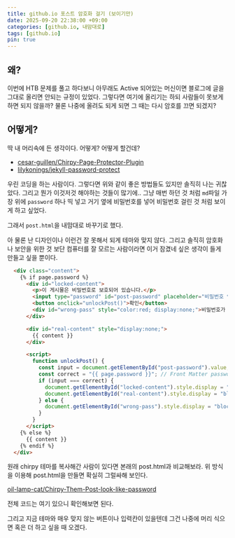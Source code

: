 ```yaml
---
title: github.io 포스트 암호화 걸기 (보이기만)
date: 2025-09-20 22:38:00 +09:00
categories: [github.io, 내맘대로]
tags: [github.io]
pin: true
---
```


## 왜?

이번에 HTB 문제를 풀고 하다보니 아무래도 Active 되어있는 머신이면 블로그에 글을 그대로 올리면 안되는 규정이 있었다. 그렇다면 여기에 올리기는 하되 사람들이 못보게 하면 되지 않을까? 물론 나중에 올려도 되게 되면 그 때는 다시 암호를 끄면 되겠지?

## 어떻게?

딱 내 머리속에 든 생각이다. 어떻게? 어떻게 할건데? 

- [cesar-guillen/Chirpy-Page-Protector-Plugin](https://github.com/cesar-guillen/Chirpy-Page-Protector-Plugin)
- [lilykonings/jekyll-password-protect](https://github.com/lilykonings/jekyll-password-protect)

우린 코딩을 하는 사람이다. 그렇다면 위와 같이 좋은 방법들도 있지만 솔직히 나는 귀찮았다. 그리고 뭔가 이것저것 해야하는 것들이 많기에.. 그냥 매번 하던 것 처럼 `md`파일 가장 위에 `password` 하나 띡 넣고 거기 옆에 비밀번호를 넣어 비밀번호 걸린 것 처럼 보이게 하고 싶었다.

그래서 `post.html`을 내맘대로 바꾸기로 했다.

아 물론 난 디자인이나 이런건 잘 못해서 되게 테마와 맞지 않다. 그리고  솔직히 암호화나 보안을 위한 것 보단 컴퓨터를 잘 모르는 사람이라면 이거 잠겼네 싶은 생각이 들게 만들고 싶을 뿐이다.

```html
  <div class="content">
    {% if page.password %}
      <div id="locked-content">
        <p>이 게시물은 비밀번호로 보호되어 있습니다.</p>
        <input type="password" id="post-password" placeholder="비밀번호 입력">
        <button onclick="unlockPost()">확인</button>
        <div id="wrong-pass" style="color:red; display:none;">비밀번호가 틀렸습니다.</div>
      </div>

      <div id="real-content" style="display:none;">
        {{ content }}
      </div>

      <script>
        function unlockPost() {
          const input = document.getElementById("post-password").value;
          const correct = "{{ page.password }}"; // Front Matter password 값
          if (input === correct) {
            document.getElementById("locked-content").style.display = "none";
            document.getElementById("real-content").style.display = "block";
          } else {
            document.getElementById("wrong-pass").style.display = "block";
          }
        }
      </script>
    {% else %}
      {{ content }}
    {% endif %}
  </div>
```

원래 chirpy 테마를 복사해간 사람이 있다면 본래의 post.html과 비교해보라. 위 방식을 이용해 post.html을 만들면 확실히 그럴싸해 보인다.

[oil-lamp-cat/Chirpy-Them-Post-look-like-password](https://github.com/oil-lamp-cat/Chirpy-Them-Post-look-like-password)

전체 코드는 여기 있으니 확인해보면 된다.

그리고 지금 테마와 매우 맞지 않는 버튼이나 입력칸이 있을텐데 그건 나중에 머리 식으면 혹은 더 하고 싶을 때 오겠다.